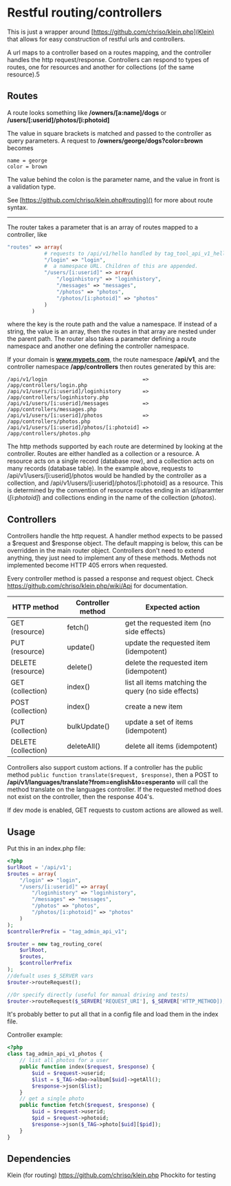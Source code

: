 Restful routing/controllers
=========

This is just a wrapper around [https://github.com/chriso/klein.php](Klein) that allows for 
easy construction of restful urls and controllers.

A url maps to a controller based on a routes mapping, and the controller handles the
http request/response. Controllers can respond to types of routes, one for resources and
another for collections (of the same resource).5

Routes
-

A route looks something like **/owners/[a:name]/dogs** or **/users/[:userid]/photos/[i:photoid]**

The value in square brackets is matched and passed to the controller as query parameters.
A request to **/owners/george/dogs?color=brown** becomes
```
name = george
color = brown
```

The value behind the colon is the parameter name, and the value in front is a validation type.

See [https://github.com/chriso/klein.php#routing]() for more about route syntax.

----

The router takes a parameter that is an array of routes mapped to a controller, like
```php
"routes" => array(
            # requests to /api/v1/hello handled by tag_tool_api_v1_hello
            "/login" => "login",
            #  a namespace URL. Children of this are appended.
            "/users/[i:userid]" => array(
                "/loginhistory" => "loginhistory",
                "/messages" => "messages",
                "/photos" => "photos",
                "/photos/[i:photoid]" => "photos"
            )
        )
```
where the key is the route path and the value a namespace. If instead of a string, the value is an array, then the routes in that array are nested under the parent path.
The router also takes a parameter defining a route namespace and another one defining the controller namespace.

If your domain is **www.mypets.com**, the route namespace **/api/v1**, and the controller namespace **/app/controllers** then routes generated by this are:

```
/api/v1/login                               => /app/controllers/login.php
/api/v1/users/[i:userid]/loginhistory       => /app/controllers/loginhistory.php
/api/v1/users/[i:userid]/messages           => /app/controllers/messages.php
/api/v1/users/[i:userid]/photos             => /app/controllers/photos.php
/api/v1/users/[i:userid]/photos/[i:photoid] => /app/controllers/photos.php
```

The http methods supported by each route are determined by looking at the controller. Routes are either handled as a collection or a resource. A resource acts on a single record (database row), and a collection acts on many records (database table). In the example above, requests to /api/v1/users/[i:userid]/photos would be handled by the controller as a collection, and /api/v1/users/[i:userid]/photos/[i:photoid] as a resource. This is determined by the convention of resource routes ending in an id/paramter (*[i:photoid]*) and collections ending in the name of the collection (*photos*).

Controllers
-
Controllers handle the http request. A handler method expects to be passed a $request and $response object. The default mapping is below, this can be overridden in the main router object. Controllers don't need to extend anything, they just need to implement any of these methods. Methods not implemented become HTTP 405 errors when requested.

Every controller method is passed a response and request object. Check https://github.com/chriso/klein.php/wiki/Api for documentation.

| HTTP method | Controller method | Expected action |
| ----------- | ----------------- | --------------- |
| GET (resource) | fetch() | get the requested item (no side effects) |
| PUT (resource) | update() | update the requested item (idempotent) |
| DELETE (resource) | delete() | delete the requested item (idempotent) |
| GET (collection) | index() | list all items matching the query (no side effects) |
| POST (collection) | index() | create a new item |
| PUT (collection) | bulkUpdate() | update a set of items (idempotent) |
| DELETE (collection) | deleteAll() | delete all items (idempotent) |

Controllers also support custom actions. If a controller has the public method 
```public function translate($request, $response)```, then a POST to 
**/api/v1/languages/translate?from=english&to=esperanto** will call the method translate on the languages controller. If the requested method does not exist on the controller, then the response 404's.

If dev mode is enabled, GET requests to custom actions are allowed as well.

Usage
-

Put this in an index.php file:


```php
<?php
$urlRoot = '/api/v1';
$routes = array(
    "/login" => "login",
    "/users/[i:userid]" => array(
        "/loginhistory" => "loginhistory",
        "/messages" => "messages",
        "/photos" => "photos",
        "/photos/[i:photoid]" => "photos"
    )
);
$controllerPrefix = "tag_admin_api_v1";

$router = new tag_routing_core(
    $urlRoot,
    $routes,
    $controllerPrefix
);
//defualt uses $_SERVER vars
$router->routeRequest();

//Or specify directly (useful for manual driving and tests)
$router->routeRequest($_SERVER['REQUEST_URI'], $_SERVER['HTTP_METHOD]);
```

It's probably better to put all that in a config file and load them in the index file.

Controller example:

```php
<?php
class tag_admin_api_v1_photos {
    // list all photos for a user
    public function index($request, $response) {
        $uid = $request->userid;
        $list = $_TAG->dao->album[$uid]->getAll();
        $response->json($list);
    }
    // get a single photo
    public function fetch($request, $response) {
        $uid = $request->userid;
        $pid = $request->photoid;
        $response->json($_TAG->photo[$uid][$pid]);
    }
}
```

Dependencies
-

Klein (for routing) https://github.com/chriso/klein.php
Phockito for testing
